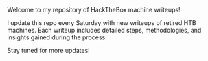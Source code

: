 Welcome to my repository of HackTheBox machine writeups!

I update this repo every Saturday with new writeups of retired HTB machines. Each writeup includes detailed steps, methodologies, and insights gained during the process.

Stay tuned for more updates!

